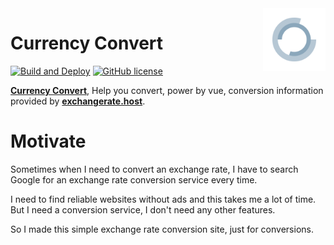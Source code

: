<img width="100" align="right" alt="Currency Convert" src="./logo.svg">

# Currency Convert

[![Build and Deploy](https://github.com/Lmmmmmm-bb/currency-conversion/actions/workflows/deploy.yml/badge.svg)](https://github.com/Lmmmmmm-bb/currency-conversion/actions/workflows/deploy.yml)
[![GitHub license](https://img.shields.io/github/license/Lmmmmmm-bb/currency-conversion)](https://github.com/Lmmmmmm-bb/currency-conversion/blob/main/LICENSE)

**[Currency Convert](https://convert.lmmmmmm.dev)**, Help you convert, power by vue, conversion information provided by **[exchangerate.host](https://exchangerate.host)**.

# Motivate

Sometimes when I need to convert an exchange rate, I have to search Google for an exchange rate conversion service every time.

I need to find reliable websites without ads and this takes me a lot of time. But I need a conversion service, I don't need any other features.

So I made this simple exchange rate conversion site, just for conversions.
